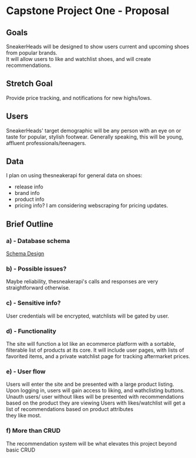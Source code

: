 # Capstone Project One - Proposal

## Goals

SneakerHeads will be designed to show users current and upcoming shoes from popular brands.  
It will allow users to like and watchlist shoes, and will create recommendations.

## Stretch Goal

Provide price tracking, and notifications for new highs/lows.

## Users

SneakerHeads' target demographic will be any person with an eye on or taste for popular, stylish footwear. Generally speaking, this will be young, affluent professionals/teenagers.

## Data

I plan on using thesneakerapi for general data on shoes:

- release info
- brand info
- product info
- pricing info?
  I am considering webscraping for pricing updates.

## Brief Outline

### a) - Database schema

[Schema Design](crowsfoot.jpeg)

### b) - Possible issues?

Maybe reliability, thesneakerapi's calls and responses are very straightforward otherwise.

### c) - Sensitive info?

User credentials will be encrypted, watchlists will be gated by user.

### d) - Functionality

The site will function a lot like an ecommerce platform with a sortable, filterable list of products at its core. It will include user pages, with lists of favorited items, and a private watchlist page for tracking aftermarket prices.

### e) - User flow

Users will enter the site and be presented with a large product listing.  
Upon logging in, users will gain access to liking, and wathclisting buttons.  
Unauth users/ user without likes will be presented with recommendations based on the product they are viewing
Users with likes/watchlist will get a list of recommendations based on product attributes  
they like most.

### f) More than CRUD

The recommendation system will be what elevates this project beyond basic CRUD
